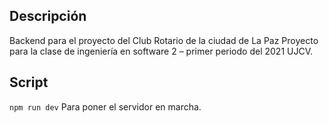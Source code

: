 ## Descripción
Backend para el proyecto del Club Rotario de la ciudad de La Paz
Proyecto para la clase de ingeniería en software 2 – primer periodo del 2021 UJCV.

## Script
`npm run dev` Para poner el servidor en marcha.
